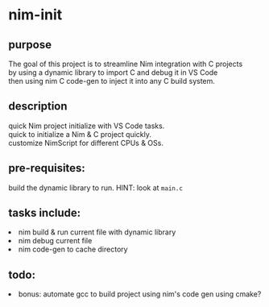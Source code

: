 # nim-init

## purpose
The goal of this project is to streamline Nim integration with C projects<br>
by using a dynamic library to import C and debug it in VS Code<br>
then using nim C code-gen to inject it into any C build system.<br>

## description
quick Nim project initialize with VS Code tasks.<br>
quick to initialize a Nim & C project quickly.<br>
customize NimScript for different CPUs & OSs.<br>

## pre-requisites:
build the dynamic library to run. HINT: look at ```main.c```

## tasks include:
<li>nim build & run current file with dynamic library</li>
<li>nim debug current file</li>
<li>nim code-gen to cache directory</li>

## todo:
<li>bonus: automate gcc to build project using nim's code gen using cmake?</li>
